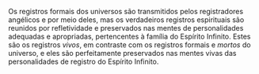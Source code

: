 Os registros formais dos universos são transmitidos pelos registradores angélicos e por meio deles, mas os verdadeiros registros espirituais são reunidos por refletividade e preservados nas mentes de personalidades adequadas e apropriadas, pertencentes à família do Espírito Infinito. Estes são os registros *vivos*, em contraste com os registros formais e *mortos* do universo, e eles são perfeitamente preservados nas mentes vivas das personalidades de registro do Espírito Infinito.